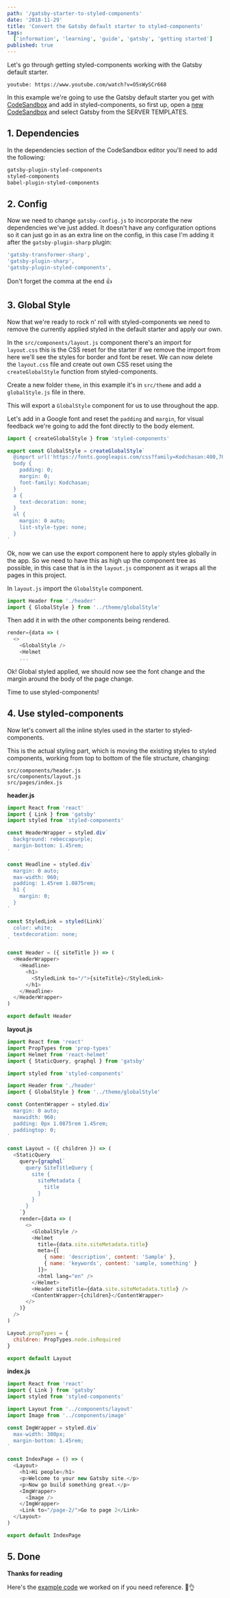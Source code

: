 ```yaml
---
path: '/gatsby-starter-to-styled-components'
date: '2018-11-29'
title: 'Convert the Gatsby default starter to styled-components'
tags:
  ['information', 'learning', 'guide', 'gatsby', 'getting started']
published: true
---
```


Let's go through getting styled-components working with the Gatsby
default starter.

`youtube: https://www.youtube.com/watch?v=O5sWySCr668`

In this example we're going to use the Gatsby default starter you get
with [CodeSandbox] and add in styled-components, so first up, open a
[new CodeSandbox] and select Gatsby from the SERVER TEMPLATES.

## 1. Dependencies

In the dependencies section of the CodeSandbox editor you'll need to
add the following:

```bash
gatsby-plugin-styled-components
styled-components
babel-plugin-styled-components
```

## 2. Config

Now we need to change `gatsby-config.js` to incorporate the new
dependencies we've just added. It doesn't have any configuration
options so it can just go in as an extra line on the config, in this
case I'm adding it after the `gatsby-plugin-sharp` plugin:

```js
'gatsby-transformer-sharp',
'gatsby-plugin-sharp',
'gatsby-plugin-styled-components',
```

Don't forget the comma at the end 👍

## 3. Global Style

Now that we're ready to rock n' roll with styled-components we need to
remove the currently applied styled in the default starter and apply
our own.

In the `src/components/layout.js` component there's an import for
`layout.css` this is the CSS reset for the starter if we remove the
import from here we'll see the styles for border and font be reset. We
can now delete the `layout.css` file and create out own CSS reset
using the `createGlobalStyle` function from styled-components.

Create a new folder `theme`, in this example it's in `src/theme` and
add a `globalStyle.js` file in there.

This will export a `GlobalStyle` component for us to use throughout
the app.

Let's add in a Google font and reset the `padding` and `margin`, for
visual feedback we're going to add the font directly to the body
element.

```js
import { createGlobalStyle } from 'styled-components'

export const GlobalStyle = createGlobalStyle`
  @import url('https://fonts.googleapis.com/css?family=Kodchasan:400,700');
  body {
    padding: 0;
    margin: 0;
    font-family: Kodchasan;
  }
  a {
    text-decoration: none;
  }
  ul {
    margin: 0 auto;
    list-style-type: none;
  }
`
```

Ok, now we can use the export component here to apply styles globally
in the app. So we need to have this as high up the component tree as
possible, in this case that is in the `layout.js` component as it
wraps all the pages in this project.

In `layout.js` import the `GlobalStyle` component.

```js
import Header from './header'
import { GlobalStyle } from '../theme/globalStyle'
```

Then add it in with the other components being rendered.

```js
render={data => (
  <>
    <GlobalStyle />
    <Helmet
    ...
```

Ok! Global styled applied, we should now see the font change and the
margin around the body of the page change.

Time to use styled-components!

## 4. Use styled-components

Now let's convert all the inline styles used in the starter to
styled-components.

This is the actual styling part, which is moving the existing styles
to styled components, working from top to bottom of the file
structure, changing:

```
src/components/header.js
src/components/layout.js
src/pages/index.js
```

**header.js**

```js
import React from 'react'
import { Link } from 'gatsby'
import styled from 'styled-components'

const HeaderWrapper = styled.div`
  background: rebeccapurple;
  margin-bottom: 1.45rem;
`

const Headline = styled.div`
  margin: 0 auto;
  max-width: 960;
  padding: 1.45rem 1.0875rem;
  h1 {
    margin: 0;
  }
`

const StyledLink = styled(Link)`
  color: white;
  textdecoration: none;
`

const Header = ({ siteTitle }) => (
  <HeaderWrapper>
    <Headline>
      <h1>
        <StyledLink to="/">{siteTitle}</StyledLink>
      </h1>
    </Headline>
  </HeaderWrapper>
)

export default Header
```

**layout.js**

```js
import React from 'react'
import PropTypes from 'prop-types'
import Helmet from 'react-helmet'
import { StaticQuery, graphql } from 'gatsby'

import styled from 'styled-components'

import Header from './header'
import { GlobalStyle } from '../theme/globalStyle'

const ContentWrapper = styled.div`
  margin: 0 auto;
  maxwidth: 960;
  padding: 0px 1.0875rem 1.45rem;
  paddingtop: 0;
`

const Layout = ({ children }) => (
  <StaticQuery
    query={graphql`
      query SiteTitleQuery {
        site {
          siteMetadata {
            title
          }
        }
      }
    `}
    render={data => (
      <>
        <GlobalStyle />
        <Helmet
          title={data.site.siteMetadata.title}
          meta={[
            { name: 'description', content: 'Sample' },
            { name: 'keywords', content: 'sample, something' }
          ]}>
          <html lang="en" />
        </Helmet>
        <Header siteTitle={data.site.siteMetadata.title} />
        <ContentWrapper>{children}</ContentWrapper>
      </>
    )}
  />
)

Layout.propTypes = {
  children: PropTypes.node.isRequired
}

export default Layout
```

**index.js**

```js
import React from 'react'
import { Link } from 'gatsby'
import styled from 'styled-components'

import Layout from '../components/layout'
import Image from '../components/image'

const ImgWrapper = styled.div`
  max-width: 300px;
  margin-bottom: 1.45rem;
`

const IndexPage = () => (
  <Layout>
    <h1>Hi people</h1>
    <p>Welcome to your new Gatsby site.</p>
    <p>Now go build something great.</p>
    <ImgWrapper>
      <Image />
    </ImgWrapper>
    <Link to="/page-2/">Go to page 2</Link>
  </Layout>
)

export default IndexPage
```

## 5. Done

**Thanks for reading**

Here's the [example code] we worked on if you need reference. 👀👌

[codesandbox]: https://codesandbox.io
[new codesandbox]: https://codesandbox.io/s/
[example code]: https://codesandbox.io/s/yp3z16yw11
